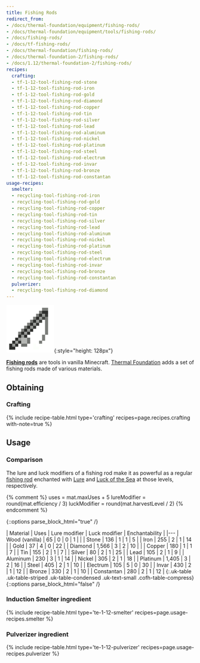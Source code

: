 ```yaml
---
title: Fishing Rods
redirect_from:
- /docs/thermal-foundation/equipment/fishing-rods/
- /docs/thermal-foundation/equipment/tools/fishing-rods/
- /docs/fishing-rods/
- /docs/tf-fishing-rods/
- /docs/thermal-foundation/fishing-rods/
- /docs/thermal-foundation-2/fishing-rods/
- /docs/1.12/thermal-foundation-2/fishing-rods/
recipes:
  crafting:
  - tf-1-12-tool-fishing-rod-stone
  - tf-1-12-tool-fishing-rod-iron
  - tf-1-12-tool-fishing-rod-gold
  - tf-1-12-tool-fishing-rod-diamond
  - tf-1-12-tool-fishing-rod-copper
  - tf-1-12-tool-fishing-rod-tin
  - tf-1-12-tool-fishing-rod-silver
  - tf-1-12-tool-fishing-rod-lead
  - tf-1-12-tool-fishing-rod-aluminum
  - tf-1-12-tool-fishing-rod-nickel
  - tf-1-12-tool-fishing-rod-platinum
  - tf-1-12-tool-fishing-rod-steel
  - tf-1-12-tool-fishing-rod-electrum
  - tf-1-12-tool-fishing-rod-invar
  - tf-1-12-tool-fishing-rod-bronze
  - tf-1-12-tool-fishing-rod-constantan
usage-recipes:
  smelter:
  - recycling-tool-fishing-rod-iron
  - recycling-tool-fishing-rod-gold
  - recycling-tool-fishing-rod-copper
  - recycling-tool-fishing-rod-tin
  - recycling-tool-fishing-rod-silver
  - recycling-tool-fishing-rod-lead
  - recycling-tool-fishing-rod-aluminum
  - recycling-tool-fishing-rod-nickel
  - recycling-tool-fishing-rod-platinum
  - recycling-tool-fishing-rod-steel
  - recycling-tool-fishing-rod-electrum
  - recycling-tool-fishing-rod-invar
  - recycling-tool-fishing-rod-bronze
  - recycling-tool-fishing-rod-constantan
  pulverizer:
  - recycling-tool-fishing-rod-diamond
---
```


![Fishing rods](/assets/images/thermal-foundation-2/fishing-rods.gif){:style="height: 128px"}


**[Fishing rods](https://minecraft.gamepedia.com/Fishing_Rod)** are tools in
vanilla Minecraft. [Thermal Foundation](../) adds a set of
fishing rods made of various materials.


Obtaining
---------

### Crafting
{% include recipe-table.html type='crafting' recipes=page.recipes.crafting with-note=true %}


Usage
-----

### Comparison
The lure and luck modifiers of a fishing rod make it as powerful as a regular
[fishing rod](https://minecraft.gamepedia.com/Fishing_Rod) enchanted with
[Lure](https://minecraft.gamepedia.com/Lure) and [Luck of the
Sea](https://minecraft.gamepedia.com/Luck_of_the_Sea) at those levels,
respectively.

{% comment %}
uses = mat.maxUses + 5
lureModifier = round(mat.efficiency / 3)
luckModifier = round(mat.harvestLevel / 2)
{% endcomment %}

{::options parse_block_html="true" /}
<div class="uk-overflow-container">
| Material | Uses | Lure modifier | Luck modifier | Enchantability |
|---
| Wood (vanilla) | 65 | 0 | 0 | 1 |
|
| Stone | 136 | 1 | 1 | 5 |
| Iron | 255 | 2 | 1 | 14 |
| Gold | 37 | 4 | 0 | 22 |
| Diamond | 1,566 | 3 | 2 | 10 |
|
| Copper | 180 | 1 | 1 | 7 |
| Tin | 155 | 2 | 1 | 7 |
| Silver | 80 | 2 | 1 | 25 |
| Lead | 105 | 2 | 1 | 9 |
| Aluminum | 230 | 3 | 1 | 14 |
| Nickel | 305 | 2 | 1 | 18 |
| Platinum | 1,405 | 3 | 2 | 16 |
| Steel | 405 | 2 | 1 | 10 |
| Electrum | 105 | 5 | 0 | 30 |
| Invar | 430 | 2 | 1 | 12 |
| Bronze | 330 | 2 | 1 | 10 |
| Constantan | 280 | 2 | 1 | 12 |
{:.uk-table .uk-table-striped .uk-table-condensed .uk-text-small .cofh-table-compress}
</div>
{::options parse_block_html="false" /}

### Induction Smelter ingredient
{% include recipe-table.html type='te-1-12-smelter' recipes=page.usage-recipes.smelter %}

### Pulverizer ingredient
{% include recipe-table.html type='te-1-12-pulverizer' recipes=page.usage-recipes.pulverizer %}
